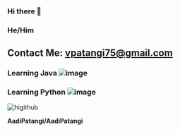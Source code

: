 ### Hi there 👋
### He/Him
## Contact Me: vpatangi75@gmail.com
### Learning Java ![image](https://user-images.githubusercontent.com/87159377/138576355-95d015e1-8d5b-489a-881c-8b34a015ee5f.png)
### Learning Python ![image](https://user-images.githubusercontent.com/87159377/138582337-a0eebbc8-cb3b-4233-b500-d335c1328200.png)

![higithub](https://user-images.githubusercontent.com/87159377/138582316-1f2bc26f-4795-43cd-998b-26a226ef751a.png)


**AadiPatangi/AadiPatangi** 

